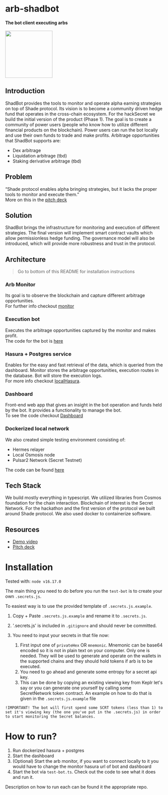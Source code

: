# arb-shadbot
**The bot client executing arbs <br/> <br/>**
<span class="right">
  <img height="150" src="https://github.com/SecretBalkans/shadbot_client/blob/main/public/shadbot.png">
</span>
## Introduction
ShadBot provides the tools to monitor and operate alpha earning strategies on top of Shade protocol. Its vision is to become a community driven hedge fund that operates in the cross-chain ecosystem.
For the hackSecret we build the initial version of the product (Phase 1). The goal is to create a community of power users (people who know how to utilize different financial products on the blockchain). Power users can run the bot locally and use their own funds to trade and make profits.
Arbitrage opportunities that ShadBot supports are:
- Dex arbitrage
- Liquidation arbitrage (tbd)
- Staking derivative arbitrage (tbd)

## Problem
“Shade protocol enables alpha bringing strategies, but it lacks the proper tools to monitor and execute them.” <br/>
More on this in the [pitch deck](https://www.canva.com/design/DAFizPIwA98/jj4Z42WymYcH_-xhEuLG5Q/view?utm_content=DAFizPIwA98&utm_campaign=designshare&utm_medium=link&utm_source=publishsharelink)

## Solution
ShadBot brings the infrastructure for monitoring and execution of different strategies. The final version will implement smart contract vaults which allow permissionless hedge funding. The governance model will also be introduced, which will provide more robustness and trust in the protocol.

## Architecture

> Go to bottom of this README for installation instructions

### Arb Monitor
Its goal is to observe the blockchain and capture different arbitrage opportunities. <br/>
For further info checkout [monitor](https://github.com/SecretBalkans/arb.js.git)
### Execution bot
Executes the arbitrage opportunities captured by the monitor and makes profit. <br/>
The code for the bot is [here](https://github.com/SecretBalkans/arb-shadbot)
### Hasura + Postgres service
Enables for the easy and fast retrieval of the data, which is queried from the dashboard. Monitor stores the arbitrage opportunities, execution routes in the database. Bot will store the execution logs. <br/>
For more info checkout [localHasura](https://github.com/SecretBalkans/localHasura).
### Dashboard
Front-end web app that gives an insight in the bot operation and funds held by the bot. It provides a functionality to manage the bot. <br/>
To see the code checkout [Dashboard](https://github.com/SecretBalkans/shadbot_client)
### Dockerized local network
We also created simple testing environment consisting of:
- Hermes relayer
- Local Osmosis node
- Pulsar2 Network (Secret Testnet)

The code can be found [here](https://github.com/SecretBalkans/tokentransfer)

## Tech Stack
We build mostly everything in typescript. We utilized libraries from Cosmos foundation for the chain interaction. Blockchain of interest is the Secret Network. For the hackathon and the first version of the protocol we built around Shade protocol. We also used docker to containerize software.

## Resources
- [Demo video](https://youtu.be/mL3C7FiJki4) 
- [Pitch deck](https://www.canva.com/design/DAFizPIwA98/jj4Z42WymYcH_-xhEuLG5Q/view?utm_content=DAFizPIwA98&utm_campaign=designshare&utm_medium=link&utm_source=publishsharelink)

# Installation

Tested with: `node v16.17.0` 

The main thing you need to do before you run the `test-bot` is to create your own `.secrets.js`.

To easiest way is to use the provided template of `.secrets.js.example`. 

1. Copy + Paste `.secrets.js.example` and rename it to `.secrets.js`.

2. '.secrets.js' is included in `.gitignore` and should never be committed.

3. You need to input your secrets in that file now:
   1. First input one of `privateHex` OR `mnemonic`. Mnemonic can be base64 encoded so it is not in plain text on your computer. Only one is needed. They will be used to generate and operate on the wallets in the supported chains and they should hold tokens if arb is to be executed.
   2. You need to go ahead and generate some entropy for a secret api key.
   3. This can be done by copying an existing viewing key from Keplr let's say or you can generate one yourself by calling some SecretNetwork token contract. An example on how to do that is given in the `.secrets.js.example` file

``
!IMPORTANT! The bot will first spend some SCRT tokens (less than 1) to set it's viewing key (the one you've put in the .secrets.js) in order to start monitoring the Secret balances.
``


# How to run?
1. Run dockerized hasura + postgres
2. Start the dashboard
3. (Optional) Start the arb monitor, if you want to connect locally to it you would have to change the monitor hasura url of bot and dashboard
4. Start the bot via `test-bot.ts`. Check out the code to see what it does and run it.

Description on how to run each can be found it the appropriate repo.
